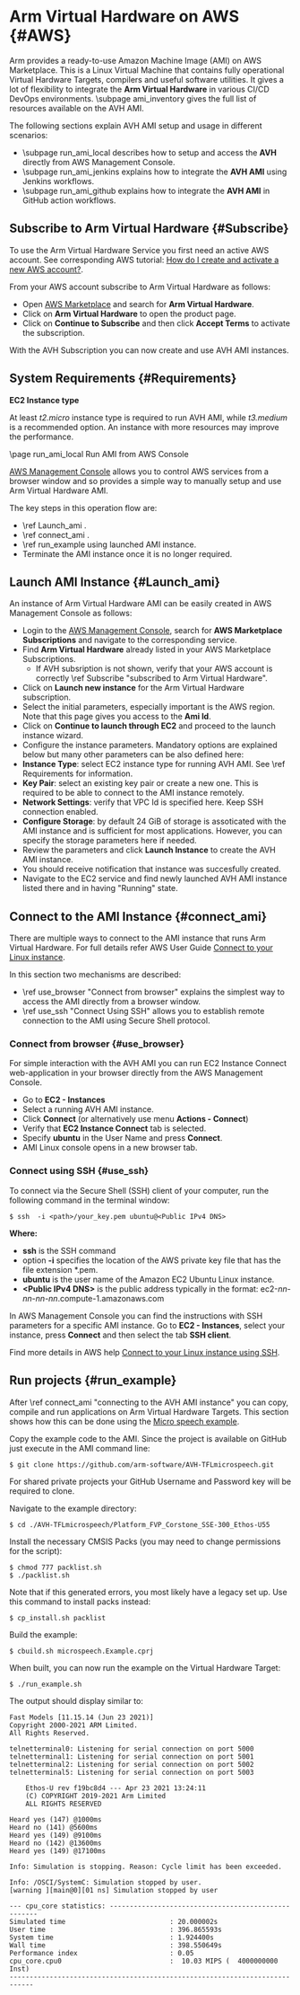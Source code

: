 # Arm Virtual Hardware on AWS {#AWS}

Arm provides a ready-to-use Amazon Machine Image (AMI) on AWS Marketplace. This is a Linux Virtual Machine that contains fully operational Virtual Hardware Targets, compilers and useful software utilities. It gives a lot of flexibility to integrate the **Arm Virtual Hardware** in various CI/CD DevOps environments. \subpage ami_inventory gives the full list of resources available on the AVH AMI.

The following sections explain AVH AMI setup and usage in different scenarios:

  - \subpage run_ami_local describes how to setup and access the **AVH** directly from AWS Management Console.
  - \subpage run_ami_jenkins explains how to integrate the **AVH AMI** using Jenkins workflows.
  - \subpage run_ami_github explains how to integrate the **AVH AMI** in GitHub action workflows.

## Subscribe to Arm Virtual Hardware {#Subscribe}

To use the Arm Virtual Hardware Service you first need an active AWS account. See corresponding AWS tutorial: [How do I create and activate a new AWS account?](https://aws.amazon.com/premiumsupport/knowledge-center/create-and-activate-aws-account/).

From your AWS account subscribe to Arm Virtual Hardware as follows:
  - Open [AWS Marketplace](https://aws.amazon.com/marketplace/search/results?x=24&y=20&searchTerms=Arm+Virtual+Hardware) and search for **Arm Virtual Hardware**.
  - Click on **Arm Virtual Hardware** to open the product page.
  - Click on **Continue to Subscribe** and then click **Accept Terms** to activate the subscription.

With the AVH Subscription you can now create and use AVH AMI instances.

## System Requirements {#Requirements}

**EC2 Instance type**

At least *t2.micro* instance type is required to run AVH AMI, while *t3.medium* is a recommended option. An instance with more resources may improve the performance.

\page run_ami_local Run AMI from AWS Console

[AWS Management Console](https://docs.aws.amazon.com/awsconsolehelpdocs/latest/gsg/learn-whats-new.html) allows you to control AWS services from a browser window and so provides a simple way to manually setup and use Arm Virtual Hardware AMI.

The key steps in this operation flow are:
- \ref Launch_ami .
- \ref connect_ami .
- \ref run_example using launched AMI instance.
-  Terminate the AMI instance once it is no longer required.

## Launch AMI Instance {#Launch_ami}

An instance of Arm Virtual Hardware AMI can be easily created in AWS Management Console as follows:
  - Login to the [AWS Management Console](https://console.aws.amazon.com/), search for **AWS Marketplace Subscriptions** and navigate to the corresponding service.
  - Find **Arm Virtual Hardware** already listed in your AWS Marketplace Subscriptions.
    - If AVH subsription is not shown, verify that your AWS account is correctly \ref Subscribe "subscribed to Arm Virtual Hardware".
  - Click on **Launch new instance** for the Arm Virtual Hardware subscription.
  - Select the initial parameters, especially important is the AWS region. Note that this page gives you access to the **Ami Id**.
  - Click on **Continue to launch through EC2** and proceed to the launch instance wizard.
  - Configure the instance parameters. Mandatory options are explained below but many other parameters can be also defined here:
   - **Instance Type**: select EC2 instance type for running AVH AMI. See \ref Requirements for information.
   - **Key Pair**: select an existing key pair or create a new one. This is required to be able to connect to the AMI instance remotely.
   - **Network Settings**: verify that VPC Id is specified here. Keep SSH connection enabled.
   - **Configure Storage**: by default 24 GiB of storage is assoticated with the AMI instance and is sufficient for most applications. However, you can specify the storage parameters here if needed.
   - Review the parameters and click **Launch Instance** to create the AVH AMI instance.
   - You should receive notification that instance was succesfully created.
   - Navigate to the EC2 service and find newly launched AVH AMI instance listed there and in having "Running" state.

## Connect to the AMI Instance {#connect_ami}

There are multiple ways to connect to the AMI instance that runs Arm Virtual Hardware. For full details refer AWS User Guide [Connect to your Linux instance](https://docs.aws.amazon.com/AWSEC2/latest/UserGuide/AccessingInstances.html).

In this section two mechanisms are described:

 - \ref use_browser "Connect from browser" explains the simplest way to access the AMI directly from a browser window.
 - \ref use_ssh "Connect Using SSH" allows you to establish remote connection to the AMI using Secure Shell protocol.


### Connect from browser {#use_browser}

For simple interaction with the AVH AMI you can run EC2 Instance Connect web-application in your browser directly from the AWS Management Console.

 - Go to **EC2 - Instances**
 - Select a running AVH AMI instance.
 - Click **Connect** (or alternatively use menu **Actions - Connect**)
 - Verify that **EC2 Instance Connect** tab is selected.
 - Specify **ubuntu** in the User Name and press **Connect**.
 - AMI Linux console opens in a new browser tab.

### Connect using SSH {#use_ssh}

To connect via the Secure Shell (SSH) client of your computer, run the following command in the terminal window:

```
$ ssh  -i <path>/your_key.pem ubuntu@<Public IPv4 DNS>
```
**Where:**
 - **ssh** is the SSH command
 - option **-i** specifies the location of the AWS private key file that has the file extension \*.pem.
 - **ubuntu** is the user name of the Amazon EC2 Ubuntu Linux instance.
 - <b>\<Public IPv4 DNS\></b> is the public address typically in the format: ec2-*nn*-*nn*-*nn*-*nn*.compute-1.amazonaws.com

In AWS Management Console you can find the instructions with SSH parameters for a specific AMI instance. Go to **EC2 - Instances**, select your instance, press  **Connect** and then select the tab **SSH client**.

Find more details in AWS help [Connect to your Linux instance using SSH](https://docs.aws.amazon.com/AWSEC2/latest/UserGuide/AccessingInstancesLinux.html).

## Run projects {#run_example}

After \ref connect_ami "connecting to the AVH AMI instance" you can copy, compile and run applications on Arm Virtual Hardware Targets. This section shows how this can be done using the [Micro speech example](../../examples/html/MicroSpeech.html).

Copy the example code to the AMI. Since the project is available on GitHub just execute in the AMI command line:

```
$ git clone https://github.com/arm-software/AVH-TFLmicrospeech.git
```

For shared private projects your GitHub Username and Password key will be required to clone.

Navigate to the example directory:
```
$ cd ./AVH-TFLmicrospeech/Platform_FVP_Corstone_SSE-300_Ethos-U55
```
Install the necessary CMSIS Packs (you may need to change permissions for the script):
```
$ chmod 777 packlist.sh
$ ./packlist.sh
```
Note that if this generated errors, you most likely have a legacy set up. Use this command to install packs instead:
```
$ cp_install.sh packlist
```
Build the example:
```
$ cbuild.sh microspeech.Example.cprj
```
When built, you can now run the example on the Virtual Hardware Target:
```
$ ./run_example.sh
```
The output should display similar to:
```
Fast Models [11.15.14 (Jun 23 2021)]
Copyright 2000-2021 ARM Limited.
All Rights Reserved.

telnetterminal0: Listening for serial connection on port 5000
telnetterminal1: Listening for serial connection on port 5001
telnetterminal2: Listening for serial connection on port 5002
telnetterminal5: Listening for serial connection on port 5003

    Ethos-U rev f19bc8d4 --- Apr 23 2021 13:24:11
    (C) COPYRIGHT 2019-2021 Arm Limited
    ALL RIGHTS RESERVED

Heard yes (147) @1000ms
Heard no (141) @5600ms
Heard yes (149) @9100ms
Heard no (142) @13600ms
Heard yes (149) @17100ms

Info: Simulation is stopping. Reason: Cycle limit has been exceeded.

Info: /OSCI/SystemC: Simulation stopped by user.
[warning ][main@0][01 ns] Simulation stopped by user

--- cpu_core statistics: ----------------------------------------------------
Simulated time                          : 20.000002s
User time                               : 396.865593s
System time                             : 1.924400s
Wall time                               : 398.550649s
Performance index                       : 0.05
cpu_core.cpu0                           :  10.03 MIPS (  4000000000 Inst)
----------------------------------------------------------------------------
```
